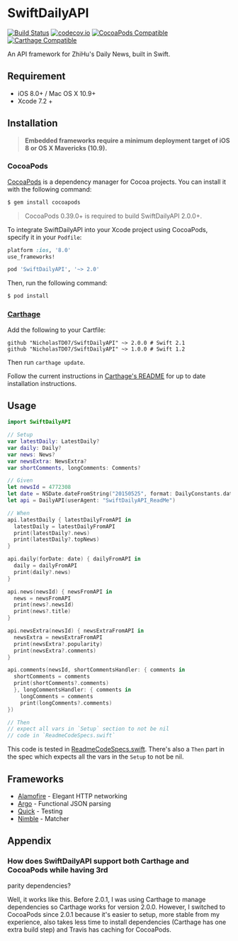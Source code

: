 # SwiftDailyAPI 

[![Build Status](https://travis-ci.org/NicholasTD07/SwiftDailyAPI.svg?branch=develop)](https://travis-ci.org/NicholasTD07/SwiftDailyAPI)
[![codecov.io](https://codecov.io/github/NicholasTD07/SwiftDailyAPI/coverage.svg?branch=develop)](https://codecov.io/github/NicholasTD07/SwiftDailyAPI?branch=develop)
[![CocoaPods Compatible](https://img.shields.io/cocoapods/v/SwiftDailyAPI.svg)](https://img.shields.io/cocoapods/v/SwiftDailyAPI.svg)
[![Carthage Compatible](https://img.shields.io/badge/Carthage-compatible-4BC51D.svg?style=flat)](https://github.com/Carthage/Carthage)

An API framework for ZhiHu's Daily News, built in Swift.

## Requirement

* iOS 8.0+ / Mac OS X 10.9+
* Xcode 7.2 +

## Installation

> **Embedded frameworks require a minimum deployment target of iOS 8 or OS X Mavericks (10.9).**

### CocoaPods

[CocoaPods](http://cocoapods.org) is a dependency manager for Cocoa projects. You can install it with the following command:

```bash
$ gem install cocoapods
```

> CocoaPods 0.39.0+ is required to build SwiftDailyAPI 2.0.0+.

To integrate SwiftDailyAPI into your Xcode project using CocoaPods, specify it in your `Podfile`:

```ruby
platform :ios, '8.0'
use_frameworks!

pod 'SwiftDailyAPI', '~> 2.0'
```

Then, run the following command:

```bash
$ pod install
```
### [Carthage]

[Carthage]: https://github.com/Carthage/Carthage

Add the following to your Cartfile:

```
github "NicholasTD07/SwiftDailyAPI" ~> 2.0.0 # Swift 2.1
github "NicholasTD07/SwiftDailyAPI" ~> 1.0.0 # Swift 1.2
```

Then run `carthage update`.

Follow the current instructions in [Carthage's README][carthage-installation]
for up to date installation instructions.

[carthage-installation]: https://github.com/Carthage/Carthage#adding-frameworks-to-an-application

## Usage

```swift
import SwiftDailyAPI

// Setup
var latestDaily: LatestDaily?
var daily: Daily?
var news: News?
var newsExtra: NewsExtra?
var shortComments, longComments: Comments?

// Given
let newsId = 4772308
let date = NSDate.dateFromString("20150525", format: DailyConstants.dateFormat)!
let api = DailyAPI(userAgent: "SwiftDailyAPI_ReadMe")

// When
api.latestDaily { latestDailyFromAPI in
  latestDaily = latestDailyFromAPI
  print(latestDaily?.news)
  print(latestDaily?.topNews)
}

api.daily(forDate: date) { dailyFromAPI in
  daily = dailyFromAPI
  print(daily?.news)
}

api.news(newsId) { newsFromAPI in
  news = newsFromAPI
  print(news?.newsId)
  print(news?.title)
}

api.newsExtra(newsId) { newsExtraFromAPI in
  newsExtra = newsExtraFromAPI
  print(newsExtra?.popularity)
  print(newsExtra?.comments)
}

api.comments(newsId, shortCommentsHandler: { comments in
  shortComments = comments
  print(shortComments?.comments)
  }, longCommentsHandler: { comments in
    longComments = comments
    print(longComments?.comments)
})

// Then
// expect all vars in `Setup` section to not be nil
// code in `ReadmeCodeSpecs.swift`
```

This code is tested in [ReadmeCodeSpecs.swift](./SwiftDailyAPITests/Specs/ReadmeCodeSpecs.swift). There's also a `Then` part in the spec which expects all the vars in the `Setup` to not be nil.

## Frameworks

* [Alamofire] - Elegant HTTP networking
* [Argo]      - Functional JSON parsing
* [Quick]     - Testing
* [Nimble]    - Matcher

## Appendix

### How does SwiftDailyAPI support both Carthage and CocoaPods while having 3rd
parity dependencies?

Well, it works like this. Before 2.0.1, I was using Carthage to manage
dependencies so Carthage works for version 2.0.0. However, I switched to
CocoaPods since 2.0.1 because it's easier to setup, more stable from my
experience, also takes less time to install dependencies (Carthage has one extra
build step) and Travis has caching for CocoaPods.

[Alamofire]: https://github.com/Alamofire/Alamofire
[Argo]: https://github.com/thoughtbot/Argo
[Quick]: https://github.com/Quick/Quick
[Nimble]: https://github.com/Quick/Nimble
